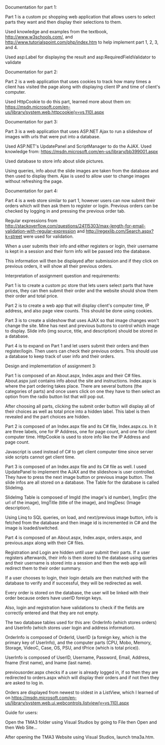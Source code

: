 Documentation for part 1:

Part 1 is a custom pc shopping web application that allows users to select parts they want and then display their selections to them.

Used knowledge and examples from the textbook, http://www.w3schools.com/, and http://www.tutorialspoint.com/php/index.htm to help implement part 1, 2, 3, and 4.

Used asp:Label for displaying the result and asp:RequiredFieldValidator to validate

Documentation for part 2:

Part 2 is a web application that uses cookies to track how many times a client has visited the page along with displaying client IP and time of client's computer.

Used HttpCookie to do this part, learned more about them on: https://msdn.microsoft.com/en-us/library/system.web.httpcookie(v=vs.110).aspx

Documentation for part 3:

Part 3 is a web application that uses ASP.NET Ajax to run a slideshow of images with urls that were put into a database.

Used ASP.NET's UpdatePanel and ScriptManager to do the AJAX. Used knowledge from: https://msdn.microsoft.com/en-us/library/bb399001.aspx

Used database to store info about slide pictures.

Using queries, info about the slide images are taken from the database and then used to display them. Ajax is used to allow user to change images without refreshing the page.

Documentation for part 4:

Part 4 is a web store similar to part 1, however users can now submit their orders which will then ask them to register or login. Previous orders can be checked by logging in and pressing the previous order tab.

Regular expressions from http://stackoverflow.com/questions/24115303/max-length-for-email-validation-with-regular-expression and http://regexlib.com/Search.aspx?k=street were used for validation.

When a user submits their info and either registers or login, their username is kept in a session and their form info will be passed into the database.

This information will then be displayed after submission and if they click on previous orders, it will show all their previous orders.

Interpretation of assignment question and requirements:

Part 1 is to create a custom pc store that lets users select parts that have prices, they can then submit their order and the website should show them their order and total price.

Part 2 is to create a web app that will display client's computer time, IP address, and also page view counts. This should be done using cookies.

Part 3 is to create a slideshow that uses AJAX so that image changes won't change the site. Mine has next and previous buttons to control which image to display. Slide info (img source, title, and description) should be stored in a database.

Part 4 is to expand on Part 1 and let users submit their orders and then register/login. Then users can check their previous orders. This should use a database to keep track of user info and their orders.

Design and implementation of assignment 3:

Part 1 is composed of an About.aspx, Index.aspx and their C# files. About.aspx just contains info about the site and instructions. Index.aspx is where the part ordering takes place. There are several buttons (the categories of parts) and once users click on one they have to then select an option from the radio button list that will pop out.

After choosing all parts, clicking the submit order button will display all of their choices as well as total price into a hidden label. This label is then revealed and the part choices are hidden.

Part 2 is composed of an Index.aspx file and its C# file, Index.aspx.cs. In it are three labels, one for IP Address, one for page count, and one for client computer time. HttpCookie is used to store info like the IP Address and page count.

Javascript is used instead of C# to get client computer time since server side scripts cannot get client time.

Part 3 is composed of an Index.aspx file and its C# file as well. I used UpdatePanel to implement the AJAX and the slideshow is user controlled. They have to press the next image button or previous image button. The slide infos are all stored on a database. The Table for the database is called SlideImg.

SlideImg Table is composed of ImgId (the image's id number), ImgSrc (the url of the image), ImgTitle (title of the image), and ImgDesc (Image description).

Using Linq to SQL queries, on load, and next/previous image button, info is fetched from the database and then image id is incremented in C# and the image is loaded/switched.

Part 4 is composed of an About.aspx, Index.aspx, orders.aspx, and previous.aspx along with their C# files.

Registration and Login are hidden until user submit their parts. If a user registers afterwards, their info is then stored to the database using queries and their username is stored into a session and then the web app will redirect them to their order summary.

If a user chooses to login, their login details are then matched with the database to verify and if successful, they will be redirected as well.

Every order is stored on the database, the user will be linked with their order because orders have userID foreign keys.

Also, login and registration have validations to check if the fields are correctly entered and that they are not empty.

The two database tables used for this are: OrderInfo (which stores orders) and UserInfo (which stores user login and address information).

OrderInfo is composed of OrderId, UserID (a foreign key, which is the primary key of UserInfo), and the computer parts (CPU, Mobo, Memory, Storage, VideoC, Case, OS, PSU, and tPrice (which is total price)).

UserInfo is composed of UserID, Username, Password, Email, Address, fname (first name), and lname (last name).

previousorder.aspx checks if a user is already logged in, if so then they are redirected to orders.aspx which will display their orders and if not then they are asked to log in.

Orders are displayed from newest to oldest in a ListView, which I learned of on https://msdn.microsoft.com/en-us/library/system.web.ui.webcontrols.listview(v=vs.110).aspx

Guide for users:

Open the TMA3 folder using Visual Studios by going to File then Open and then Web Site...

After opening the TMA3 Website using Visual Studios, launch tma3a.htm.
